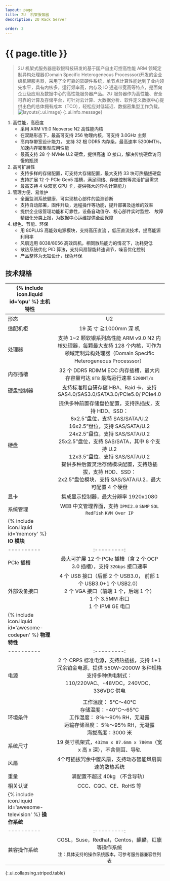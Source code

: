 ```yaml
---
layout: page
title: 2U  机架服务器
description: 2U Rack Server

order: 3
---
```

# {{ page.title }}

> 2U 机架式服务器是软银科技研发的基于国产自主可控高性能  ARM  领域定制异构处理器(Domain Specific Heterogeneous Processsor)开发的企业级机架服务器，采用了全可靠的软硬件系统，单节点计算性能达到了业内领先水平，具有内核多，运行频率高，内存及 IO 通道带宽高等特点，是面向企业级应用及数据中心的高性能服务器产品。2U 服务器作为高性能、安全可靠的计算及存储平台，可针对云计算、大数据分析、软件定义数据中心提供出色的总体拥有成本（TCO），轻松应对低延迟、数据密集型工作负载。![layouts](Picture.png "2U 机架式服务器"){:.ui.image}
{:.ui.info.message}

1. 高性能，高密度
    - 采用 ARM V9.0 Neoverse N2 高性能内核
    - 在双路形态下，最高可支持 256 物理内核，可支持 3.0GHz 主频
    - 高内存带宽设计能力， 支持 32 根 DDR5 内存条，最高速率 5200MT/s，加速内存密集型应用性能
    - 最高支持 28 个 NVMe U.2 硬盘，提供高速 IO 接口，解决传统硬盘访问慢的瓶颈
9. 高可扩展性
    - 支持多样的存储配置，可支持大存储配置，最大支持 33 块可热插拔硬盘
    - 支持扩展 12 个 PCIe Gen5 插槽，满足网络、存储控制等灵活扩展需求
    - 最高支持 4 块双宽 GPU 卡，提供强大的异构计算能力
7. 管理方便、易维护
    - 全面监测系统健康，可实现核心部件的监测诊断
    - 支持自动部署，固件升级，远程操作等功能，提升部署及运维的效率
    - 提供企业级管理功能和可靠性，设备自动值守、核心部件实时监控、 故障精细化分类上报，为数据中心运维提供全面保障
4. 绿色、节能、环保
    - 用 80PLUS 高能效电源模块，支持高压直流 ，低压直流技术，提高能源利用率
    - 风扇选用 8038/8056 高效风机，相同散热能力的情况下，功耗更低
    - 散热系统优化 PID 算法，支持风扇智能转速调节，噪音优化控制
    - 产品整体为无铅设计，绿色环保

## 技术规格

| <span>{% include icon.liquid id='cpu' %} <b>主机特性</b></span> |   |
|----------|:---------:|
| 形态      | U2    |
| 适配机柜     | 19  英 寸 ≧1000mm  深 机     |
| 处理器      | 支持 1~2 颗软银系列高性能 ARM v9.0 N2 内核处理器，每颗最大支持 128 个内核，可作为领域定制异构处理器（Domain Specific Heterogeneous Processsor）    |
| 内存插槽      | 32 个 DDR5 RDIMM ECC 内存插槽，最大内存容量可达 `8TB` 最高运行速率 `5200MT/s`    |
| 硬盘控制器     | 支持标准和自研存储  HBA、Raid  卡，支持  SAS4.0/SAS3.0/SATA3.0/PCIe5.0/ PCIe4.0    |
| 硬盘      | 提供多种前置存储盘位配置，支持热插拔，支持  HDD、SSD：<br>8x2.5”盘位，支持 SAS/SATA/U.2<br>16x2.5”盘位，支持 SAS/SATA/U.2<br>24x2.5”盘位，支持 SAS/SATA/U.2<br>25x2.5”盘位，支持 SAS/SATA，其中 8 个支持 U.2<br>12x3.5”盘位，支持 SAS/SATA/U.2<br>提供多种后置灵活存储模块配置，支持热插拔，支持  HDD、SSD：<br>2x2.5”盘位模块，支持 SAS/SATA/U.2，最大可配置 4  个硬盘    |
| 显卡     | 集成显示控制器，最大分辨率  1920x1080    |
| 系统管理     | WEB  中文管理界面，支持  `IPMI2.0` `SNMP` `SOL` `RedFish` `KVM Over IP`    |
| <span>{% include icon.liquid id='memory' %} <b>IO 模块 </b></span> |   |
|----------|:---------:|
| PCIe 插槽      | 最大可扩展 12 个 PCIe 插槽（含 2 个 OCP 3.0 插槽），支持 `32Gbps` 接口速率     |
| 外部设备接口     | 4  个  USB  接口（后部  2  个  USB3.0，  前部  1  个  USB3.0+1  个  USB2.0）<br>2 个  VGA  接口（前端  1  个，后端  1  个）<br>1 个 3.5MM  串口<br>1 个  IPMI GE  电口    |
| <span>{% include icon.liquid id='awesome-codepen' %} <b>物理特性</b></span> |   |
|----------|:---------:|
| 电源      | 2 个 CRPS 标准电源，支持热插拔，支持 1+1 冗余铂金电源，提供 550W~2000W 多种规格<br>支持多种供电制式：110/220VAC、-48VDC，240VDC、336VDC  供电
    |
| 环境条件     | 工作温度：  5℃～40℃<br>存储温度：-40℃～65℃<br>工作湿度：  8％～90％  RH，无凝露<br>运输存储湿度：  5％～95％  RH，无凝露<br>海拔高度：3000  米    |
| 系统尺寸      | 19  英寸机架式，`432mm x 87.6mm x 780mm`（宽  x  高  x  深），不含侧耳、导轨    |
| 风扇      | 4个可插拔冗余中置风扇，支持动态智能风扇调速的散热系统    |
| 重量      | 满配置不超过  40kg  （不含导轨）    |
| 相关认证       | CCC、CQC、CE、RoHS  等    |
| <span>{% include icon.liquid id='awesome-television' %} <b>操作系统</b></span> |   |
|----------|:---------:|
| 兼容操作系统      | CGSL，Suse，Redhat，Centos，麒麟，红旗等操作系统<br>`注：具体支持的操作系统版本，可参考服务器兼容性列表`     |
{:.ui.collapsing.striped.table}